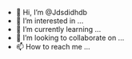 - 👋 Hi, I’m @Jdsdidhdb
- 👀 I’m interested in ...
- 🌱 I’m currently learning ...
- 💞️ I’m looking to collaborate on ...
- 📫 How to reach me ...

<!---
Jdsdidhdb/Jdsdidhdb is a ✨ special ✨ repository because its `README.md` (this file) appears on your GitHub profile.
You can click the Preview link to take a look at your changes.
---
